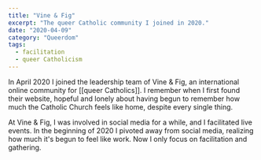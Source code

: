 ```yaml
---
title: "Vine & Fig"
excerpt: "The queer Catholic community I joined in 2020."
date: "2020-04-09"
category: "Queerdom"
tags:
  - facilitation
  - queer Catholicism 
---
```

In April 2020 I joined the leadership team of Vine & Fig, an international online community for [[queer Catholics]]. I remember when I first found their website, hopeful and lonely about having begun to remember how much the Catholic Church feels like home, despite every single thing. 

At Vine & Fig, I was involved in social media for a while, and I facilitated live events. In the beginning of 2020 I pivoted away from social media, realizing how much it's begun to feel like work. Now I only focus on facilitation and gathering.